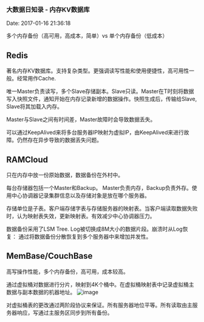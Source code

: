 <!--
title: 大数据日知录 - 内存KV数据库
date: 2017-01-16 21:36:18
tags:
- Big Data
-->
### 大数据日知录 - 内存KV数据库
Date: 2017-01-16 21:36:18

多个内存备份（高可用，高成本，简单）vs 单个内存备份（低成本）
## Redis
著名内存KV数据库。支持复杂类型。更强调读写性能和使用便捷性，高可用性一般。经常用作Cache.

唯一Master负责读写，多个Slave存储副本。Slave只读。Master在T时刻将数据写入快照文件，通知开始在内存记录新增的数据操作。快照生成后，传输给Slave, Slave将其加载入内存。


Master与Slave之间有时间差，Master故障时会导致数据丢失。

可以通过KeepAlived来将多台服务器IP映射为虚拟IP，由KeepAlived来进行故障。仍然存在异步导致的数据丢失问题。
<!-- more -->

## RAMCloud
只在内存中放一份原始数据，数据备份在外村中。

每台存储器包括一个Master和Backup。 Master负责内存，Backup负责外存。使用中心协调器记录集群信息以及存储对象是放在哪个服务器。

存储单位是子表。客户端存储字表与存储服务器的映射表。当客户端读取数据失败时，认为映射表失效，更新映射表。有效减少中心协调器压力。

数据备份采用了LSM Tree. Log被切换成8M大小的数据片段。崩溃时从Log恢复： 通过将数据备份分散恢复到多个服务器中来增加并发性。


## MemBase/CouchBase
高写操作性能，多个内存备份，高可用，成本较高。

通过虚拟桶对数据进行分片，映射到4K个桶中。在虚拟桶映射表中记录虚拟桶主数据与副本数据的机器地址。
![image](https://regmedia.co.uk/2012/12/13/couchbase_xdcr_diagram.jpg)

对虚拟桶表的更改通过两阶段协议来保证。所有服务器地位平等。所有读取由主服务器响应，写通过主服务区同步到所有备份。

